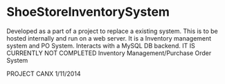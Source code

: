 ShoeStoreInventorySystem
========================
Developed as a part of a project to replace a existing system. This is to be hosted internally and run on a web server. It is a Inventory management system and PO System. Interacts with a MySQL DB backend. 
IT IS CURRENTLY NOT COMPLETED
Inventory Management/Purchase Order System


PROJECT CANX 1/11/2014
